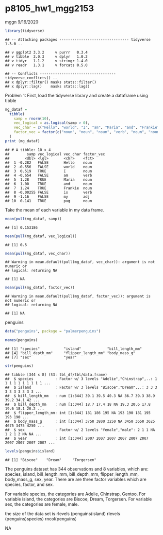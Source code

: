 p8105\_hw1\_mgg2153
================
mggn
9/16/2020

``` r
library(tidyverse)
```

    ## -- Attaching packages -------------------------------- tidyverse 1.3.0 --

    ## v ggplot2 3.3.2     v purrr   0.3.4
    ## v tibble  3.0.3     v dplyr   1.0.2
    ## v tidyr   1.1.2     v stringr 1.4.0
    ## v readr   1.3.1     v forcats 0.5.0

    ## -- Conflicts ----------------------------------- tidyverse_conflicts() --
    ## x dplyr::filter() masks stats::filter()
    ## x dplyr::lag()    masks stats::lag()

Problem 1: First, load the tidyverse library and create a dataframe
using tibble

``` r
mg_dataf = 
  tibble(
    samp = rnorm(10),
    vec_logical = as.logical(samp > 0),
    vec_char = c("Hello", "world", "I", "am", "Maria", "and", "Frankie", "is","my", "pug"),
    factor_vec = factor(c("noun", "noun", "noun", "verb", "noun", "noun", "noun", "verb", "adj", "noun"))
  )
print (mg_dataf)
```

    ## # A tibble: 10 x 4
    ##        samp vec_logical vec_char factor_vec
    ##       <dbl> <lgl>       <chr>    <fct>     
    ##  1 -0.282   FALSE       Hello    noun      
    ##  2 -0.556   FALSE       world    noun      
    ##  3  0.519   TRUE        I        noun      
    ##  4 -0.654   FALSE       am       verb      
    ##  5  1.28    TRUE        Maria    noun      
    ##  6  1.00    TRUE        and      noun      
    ##  7  1.24    TRUE        Frankie  noun      
    ##  8 -0.00255 FALSE       is       verb      
    ##  9 -1.16    FALSE       my       adj       
    ## 10  0.141   TRUE        pug      noun

Take the mean of each variable in my data frame.

``` r
mean(pull(mg_dataf, samp))
```

    ## [1] 0.153186

``` r
mean(pull(mg_dataf, vec_logical))
```

    ## [1] 0.5

``` r
mean(pull(mg_dataf, vec_char))
```

    ## Warning in mean.default(pull(mg_dataf, vec_char)): argument is not numeric or
    ## logical: returning NA

    ## [1] NA

``` r
mean(pull(mg_dataf, factor_vec))
```

    ## Warning in mean.default(pull(mg_dataf, factor_vec)): argument is not numeric or
    ## logical: returning NA

    ## [1] NA

penguins

``` r
data("penguins", package = "palmerpenguins")

names(penguins)
```

    ## [1] "species"           "island"            "bill_length_mm"   
    ## [4] "bill_depth_mm"     "flipper_length_mm" "body_mass_g"      
    ## [7] "sex"               "year"

``` r
str(penguins)
```

    ## tibble [344 x 8] (S3: tbl_df/tbl/data.frame)
    ##  $ species          : Factor w/ 3 levels "Adelie","Chinstrap",..: 1 1 1 1 1 1 1 1 1 1 ...
    ##  $ island           : Factor w/ 3 levels "Biscoe","Dream",..: 3 3 3 3 3 3 3 3 3 3 ...
    ##  $ bill_length_mm   : num [1:344] 39.1 39.5 40.3 NA 36.7 39.3 38.9 39.2 34.1 42 ...
    ##  $ bill_depth_mm    : num [1:344] 18.7 17.4 18 NA 19.3 20.6 17.8 19.6 18.1 20.2 ...
    ##  $ flipper_length_mm: int [1:344] 181 186 195 NA 193 190 181 195 193 190 ...
    ##  $ body_mass_g      : int [1:344] 3750 3800 3250 NA 3450 3650 3625 4675 3475 4250 ...
    ##  $ sex              : Factor w/ 2 levels "female","male": 2 1 1 NA 1 2 1 2 NA NA ...
    ##  $ year             : int [1:344] 2007 2007 2007 2007 2007 2007 2007 2007 2007 2007 ...

``` r
levels(penguins$island)
```

    ## [1] "Biscoe"    "Dream"     "Torgersen"

The penguins dataset has 344 observations and 8 variables, which are:
species, island, bill\_length\_mm, bill\_depth\_mm, flipper\_length\_mm,
body\_mass\_g, sex, year. There are are three factor variables which are
species, factor, and sex.

For variable species, the categories are Adelie, Chinstrap, Gentoo. For
variable island, the categories are Biscoe, Dream, Torgersen. For
variable sex, the categories are female, male.

the size of the data set is rlevels
(penguins\(island) rlevels (penguins\)species) rncol(penguins)

NA
